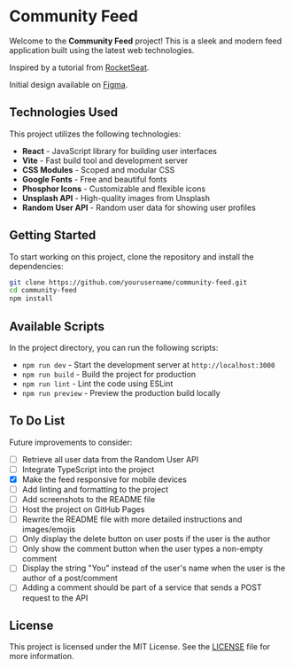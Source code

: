 # Community Feed

Welcome to the **Community Feed** project! This is a sleek and modern feed application built using the latest web technologies.

Inspired by a tutorial from [RocketSeat](https://www.rocketseat.com.br/).

Initial design available on [Figma](https://www.figma.com/design/6MfaDPdEh4Ke2COT7xNBcB/Community-Feed).

## Technologies Used

This project utilizes the following technologies:

- **React** - JavaScript library for building user interfaces
- **Vite** - Fast build tool and development server
- **CSS Modules** - Scoped and modular CSS
- **Google Fonts** - Free and beautiful fonts
- **Phosphor Icons** - Customizable and flexible icons
- **Unsplash API** - High-quality images from Unsplash
- **Random User API** - Random user data for showing user profiles

## Getting Started

To start working on this project, clone the repository and install the dependencies:

```bash
git clone https://github.com/yourusername/community-feed.git
cd community-feed
npm install
```

## Available Scripts

In the project directory, you can run the following scripts:

- `npm run dev` - Start the development server at `http://localhost:3000`
- `npm run build` - Build the project for production
- `npm run lint` - Lint the code using ESLint
- `npm run preview` - Preview the production build locally

## To Do List

Future improvements to consider:

- [ ] Retrieve all user data from the Random User API
- [ ] Integrate TypeScript into the project
- [x] Make the feed responsive for mobile devices
- [ ] Add linting and formatting to the project
- [ ] Add screenshots to the README file
- [ ] Host the project on GitHub Pages
- [ ] Rewrite the README file with more detailed instructions and images/emojis
- [ ] Only display the delete button on user posts if the user is the author
- [ ] Only show the comment button when the user types a non-empty comment
- [ ] Display the string "You" instead of the user's name when the user is the author of a post/comment
- [ ] Adding a comment should be part of a service that sends a POST request to the API

## License

This project is licensed under the MIT License. See the [LICENSE](LICENSE) file for more information.
